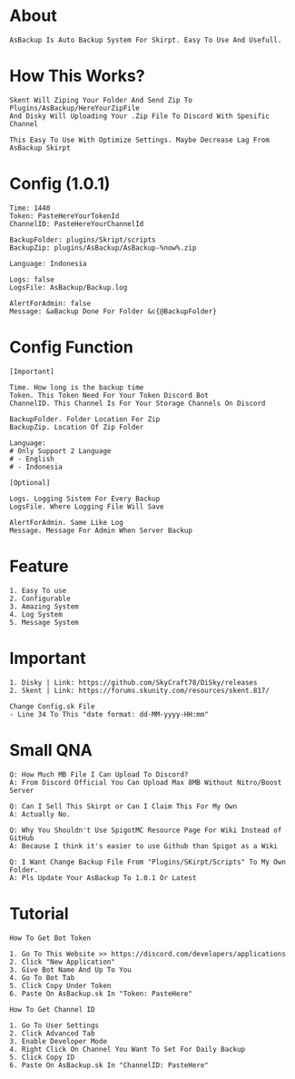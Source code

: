 # About
	AsBackup Is Auto Backup System For Skirpt. Easy To Use And Usefull.

# How This Works?
	Skent Will Ziping Your Folder And Send Zip To Plugins/AsBackup/HereYourZipFile
	And Disky Will Uploading Your .Zip File To Discord With Spesific Channel

	This Easy To Use With Optimize Settings. Maybe Decrease Lag From AsBackup Skirpt

# Config (1.0.1)
	Time: 1440
	Token: PasteHereYourTokenId
	ChannelID: PasteHereYourChannelId

	BackupFolder: plugins/Skript/scripts
	BackupZip: plugins/AsBackup/AsBackup-%now%.zip

	Language: Indonesia

	Logs: false
	LogsFile: AsBackup/Backup.log

	AlertForAdmin: false
	Message: &aBackup Done For Folder &c{@BackupFolder}

# Config Function
	
	[Important]

	Time. How long is the backup time
	Token. This Token Need For Your Token Discord Bot
	ChannelID. This Channel Is For Your Storage Channels On Discord

	BackupFolder. Folder Location For Zip
	BackupZip. Location Of Zip Folder

	Language:
	# Only Support 2 Language
	# - English
	# - Indonesia

	[Optional]

	Logs. Logging Sistem For Every Backup
	LogsFile. Where Logging File Will Save

	AlertForAdmin. Same Like Log
	Message. Message For Admin When Server Backup

# Feature
	1. Easy To use
	2. Configurable
	3. Amazing System
	4. Log System
	5. Message System

# Important
	1. Disky | Link: https://github.com/SkyCraft78/DiSky/releases
	2. Skent | Link: https://forums.skunity.com/resources/skent.817/

	Change Config.sk File
	- Line 34 To This "date format: dd-MM-yyyy-HH:mm"

# Small QNA
	Q: How Much MB File I Can Upload To Discord?
	A: From Discord Official You Can Upload Max 8MB Without Nitro/Boost Server

	Q: Can I Sell This Skirpt or Can I Claim This For My Own
	A: Actually No.

	Q: Why You Shouldn't Use SpigotMC Resource Page For Wiki Instead of GitHub
	A: Because I think it's easier to use Github than Spigot as a Wiki
	
	Q: I Want Change Backup File From "Plugins/SKirpt/Scripts" To My Own Folder.
	A: Pls Update Your AsBackup To 1.0.1 Or Latest
	
# Tutorial
	How To Get Bot Token

	1. Go To This Website >> https://discord.com/developers/applications
	2. Click "New Application"
	3. Give Bot Name And Up To You
	4. Go To Bot Tab
	5. Click Copy Under Token
	6. Paste On AsBackup.sk In "Token: PasteHere"

	How To Get Channel ID

	1. Go To User Settings
	2. Click Advanced Tab
	3. Enable Developer Mode
	4. Right Click On Channel You Want To Set For Daily Backup
	5. Click Copy ID
	6. Paste On AsBackup.sk In "ChannelID: PasteHere"
